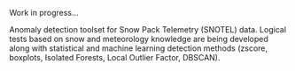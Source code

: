Work in progress...

Anomaly detection toolset for Snow Pack Telemetry (SNOTEL) data. Logical tests based on snow and meteorology knowledge are being developed along with statistical and machine learning detection methods (zscore, boxplots, Isolated Forests, Local Outlier Factor, DBSCAN).
